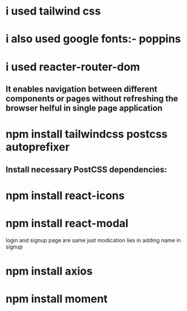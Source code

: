 # i used tailwind css

# i also used google fonts:- poppins

# i used reacter-router-dom
## It enables navigation between different components or pages without refreshing the browser helful in single page application 

# npm install tailwindcss postcss autoprefixer 
## Install necessary PostCSS dependencies:

# npm install react-icons 

# npm install react-modal

login and signup page are same just modication lies in adding name in signup

# npm install axios

# npm install moment